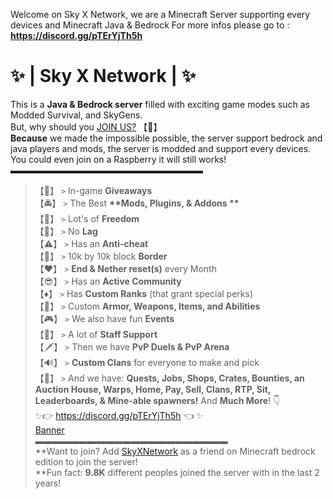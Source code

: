 Welcome on Sky X Network, we are a Minecraft Server supporting every devices and Minecraft Java & Bedrock
For more infos please go to : **https://discord.gg/pTErYjTh5h**  
# ✨ | Sky X Network | ✨  
This is a **Java & Bedrock server** filled with exciting game modes such as Modded Survival, and SkyGens.  
But, why should you [JOIN US?](https://discord.gg/pTErYjTh5h) 【🤔】  
**Because** we made the impossible possible, the server support bedrock and java players and mods, the server is modded and support every devices.  
You could even join on a Raspberry it will still works!  
▬▬▬▬▬▬▬▬▬▬▬▬▬▬▬▬▬▬▬▬▬▬  
> 【🎁】 `>` In-game **__Giveaways__**  
> 【🚔】 `>` The Best __**Mods, Plugins, & Addons **__  
> 【🦅】 `>` Lot's of **__Freedom__**  
> 【🚫】 `>` No **__Lag__**  
> 【⚠️】 `>` Has an **__Anti-cheat__**  
> 【🔗】 `>` 10k by 10k block **Border**  
> 【❤️】 `>` **End & Nether reset(s)** every Month  
> 【😎】 `>` Has an **__Active Community__**   
> 【♦️】 `>` Has **__Custom Ranks__** (that grant special perks)  
> 【📣】 `>` Custom **__Armor, Weapons, Items, and Abilities__**  
> 【🎮】 `>` We also have fun **__Events__**  
> 【🚨】 `>` A lot of **__Staff Support__**  
> 【🗡️】 `>` Then we have **__PvP Duels & PvP Arena__**  
> 【🔊】 `>` **__Custom Clans__** for everyone to make and pick  
> 【🗿】 `>` And we have: **__Quests, Jobs,  Shops, Crates, Bounties, an Auction House, Warps, Home, Pay, Sell, Clans, RTP, Sit, Leaderboards, & Mine-able spawners!__**
And **__Much More__**! 👇  
✨👉 https://discord.gg/pTErYjTh5h 👈 ✨  
                                  [Banner](https://tenor.com/mo4TzVH3zdV.gif)  
▬▬▬▬▬▬▬▬▬▬▬▬▬▬▬▬▬▬▬▬▬▬  
**Want to join? Add [SkyXNetwork](https://www.xbox.com/en-US/play/user/SkyXNetwork) as a friend on Minecraft bedrock edition to join the server!  
**Fun fact: **9.8K** different peoples joined the server with in the last 2 years!  
